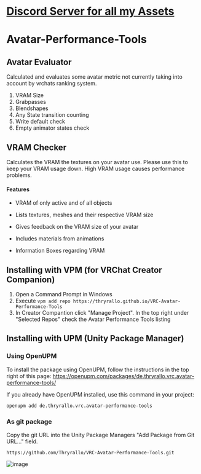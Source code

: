 # [Discord Server for all my Assets](https://discord.thryrallo.de/)

# Avatar-Performance-Tools
 
## Avatar Evaluator
Calculated and evaluates some avatar metric not currently taking into account by vrchats ranking system.
1. VRAM Size
2. Grabpasses
3. Blendshapes
4. Any State transition counting
5. Write default check
6. Empty animator states check
 
## VRAM Checker
Calculates the VRAM the textures on your avatar use.
Please use this to keep your VRAM usage down. High VRAM usage causes performance problems.
#### Features
- VRAM of only active and of all objects
- Lists textures, meshes and their respective VRAM size
- Gives feedback on the VRAM size of your avatar

- Includes materials from animations
- Information Boxes regarding VRAM

## Installing with VPM (for VRChat Creator Companion)

1. Open a Command Prompt in Windows
2. Execute `vpm add repo https://thryrallo.github.io/VRC-Avatar-Performance-Tools`
3. In Creator Compantion click "Manage Project". In the top right under "Selected Repos" check the Avatar Performance Tools listing

## Installing with UPM (Unity Package Manager)

### Using OpenUPM
To install the package using OpenUPM, follow the instructions in the top right of this page: https://openupm.com/packages/de.thryrallo.vrc.avatar-performance-tools/

If you already have OpenUPM installed, use this command in your project:
```sh
openupm add de.thryrallo.vrc.avatar-performance-tools
```


### As git package
Copy the git URL into the Unity Package Managers "Add Package from Git URL..." field.

`https://github.com/Thryrallo/VRC-Avatar-Performance-Tools.git`

![image](https://user-images.githubusercontent.com/31988415/209433908-b4f759c1-7ae4-4258-8aa4-7f45fed7489a.png)
